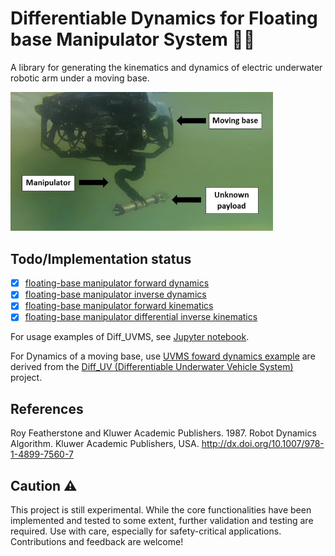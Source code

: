 # Differentiable Dynamics for Floating base Manipulator System 🦾🌊
A library for generating the kinematics and dynamics of electric underwater robotic arm under a moving base.
<!-- ![alt text]() -->
<img src="./resources/uvman.jpg" width="420"/>

## Todo/Implementation status
- [x] [floating-base manipulator forward dynamics](https://github.com/edxmorgan/diff_uvms/blob/main/usage/example/forward_dynamics.ipynb)
- [x] [floating-base manipulator inverse dynamics](https://github.com/edxmorgan/diff_uvms/blob/main/usage/example/dynamics.ipynb)
- [x] [floating-base manipulator forward kinematics](https://github.com/edxmorgan/diff_uvms/blob/main/usage/example/forward_kinematics.ipynb)
- [x] [floating-base manipulator differential inverse kinematics](https://github.com/edxmorgan/diff_uvms/blob/main/usage/example/redundancy_inverse_kinematics.ipynb)

For usage examples of Diff_UVMS, see [Jupyter notebook](https://github.com/edxmorgan/Diff_UVMS/tree/main/usage/example).

For Dynamics of a moving base, use [UVMS foward dynamics example](https://github.com/edxmorgan/diff_uvms/blob/main/usage/example/uvms_forward_dynamics.ipynb) are derived from the [Diff_UV (Differentiable Underwater Vehicle System)](https://github.com/edxmorgan/Diff_UV) project.


## References
Roy Featherstone and Kluwer Academic Publishers. 1987. Robot Dynamics Algorithm. Kluwer Academic Publishers, USA. http://dx.doi.org/10.1007/978-1-4899-7560-7

## Caution ⚠️  
This project is still experimental. While the core functionalities have been implemented and tested to some extent, further validation and testing are required. Use with care, especially for safety-critical applications. Contributions and feedback are welcome!  

